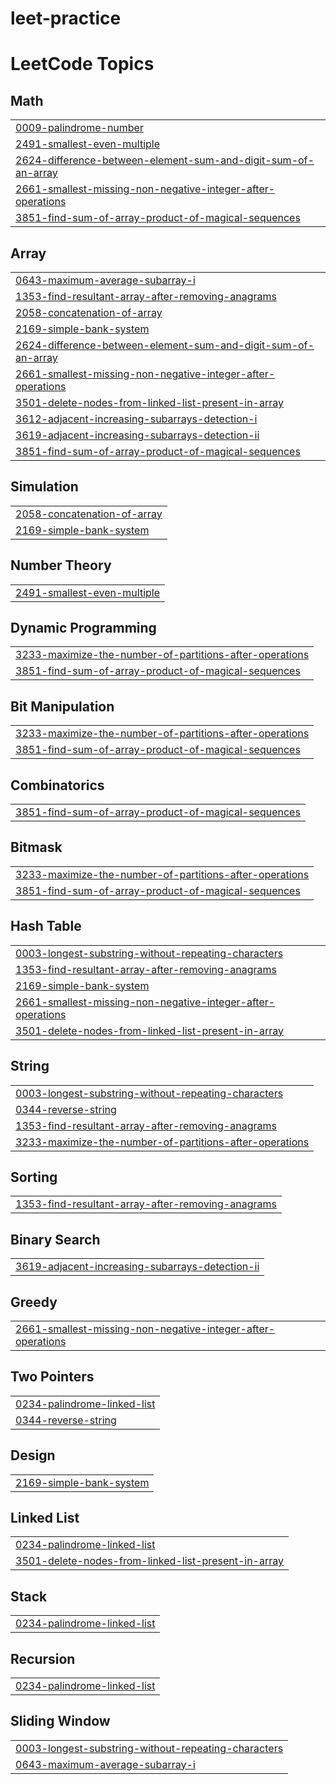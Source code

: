 # leet-practice
<!---LeetCode Topics Start-->
# LeetCode Topics
## Math
|  |
| ------- |
| [0009-palindrome-number](https://github.com/eibelsmathew/leet-practice/tree/master/0009-palindrome-number) |
| [2491-smallest-even-multiple](https://github.com/eibelsmathew/leet-practice/tree/master/2491-smallest-even-multiple) |
| [2624-difference-between-element-sum-and-digit-sum-of-an-array](https://github.com/eibelsmathew/leet-practice/tree/master/2624-difference-between-element-sum-and-digit-sum-of-an-array) |
| [2661-smallest-missing-non-negative-integer-after-operations](https://github.com/eibelsmathew/leet-practice/tree/master/2661-smallest-missing-non-negative-integer-after-operations) |
| [3851-find-sum-of-array-product-of-magical-sequences](https://github.com/eibelsmathew/leet-practice/tree/master/3851-find-sum-of-array-product-of-magical-sequences) |
## Array
|  |
| ------- |
| [0643-maximum-average-subarray-i](https://github.com/eibelsmathew/leet-practice/tree/master/0643-maximum-average-subarray-i) |
| [1353-find-resultant-array-after-removing-anagrams](https://github.com/eibelsmathew/leet-practice/tree/master/1353-find-resultant-array-after-removing-anagrams) |
| [2058-concatenation-of-array](https://github.com/eibelsmathew/leet-practice/tree/master/2058-concatenation-of-array) |
| [2169-simple-bank-system](https://github.com/eibelsmathew/leet-practice/tree/master/2169-simple-bank-system) |
| [2624-difference-between-element-sum-and-digit-sum-of-an-array](https://github.com/eibelsmathew/leet-practice/tree/master/2624-difference-between-element-sum-and-digit-sum-of-an-array) |
| [2661-smallest-missing-non-negative-integer-after-operations](https://github.com/eibelsmathew/leet-practice/tree/master/2661-smallest-missing-non-negative-integer-after-operations) |
| [3501-delete-nodes-from-linked-list-present-in-array](https://github.com/eibelsmathew/leet-practice/tree/master/3501-delete-nodes-from-linked-list-present-in-array) |
| [3612-adjacent-increasing-subarrays-detection-i](https://github.com/eibelsmathew/leet-practice/tree/master/3612-adjacent-increasing-subarrays-detection-i) |
| [3619-adjacent-increasing-subarrays-detection-ii](https://github.com/eibelsmathew/leet-practice/tree/master/3619-adjacent-increasing-subarrays-detection-ii) |
| [3851-find-sum-of-array-product-of-magical-sequences](https://github.com/eibelsmathew/leet-practice/tree/master/3851-find-sum-of-array-product-of-magical-sequences) |
## Simulation
|  |
| ------- |
| [2058-concatenation-of-array](https://github.com/eibelsmathew/leet-practice/tree/master/2058-concatenation-of-array) |
| [2169-simple-bank-system](https://github.com/eibelsmathew/leet-practice/tree/master/2169-simple-bank-system) |
## Number Theory
|  |
| ------- |
| [2491-smallest-even-multiple](https://github.com/eibelsmathew/leet-practice/tree/master/2491-smallest-even-multiple) |
## Dynamic Programming
|  |
| ------- |
| [3233-maximize-the-number-of-partitions-after-operations](https://github.com/eibelsmathew/leet-practice/tree/master/3233-maximize-the-number-of-partitions-after-operations) |
| [3851-find-sum-of-array-product-of-magical-sequences](https://github.com/eibelsmathew/leet-practice/tree/master/3851-find-sum-of-array-product-of-magical-sequences) |
## Bit Manipulation
|  |
| ------- |
| [3233-maximize-the-number-of-partitions-after-operations](https://github.com/eibelsmathew/leet-practice/tree/master/3233-maximize-the-number-of-partitions-after-operations) |
| [3851-find-sum-of-array-product-of-magical-sequences](https://github.com/eibelsmathew/leet-practice/tree/master/3851-find-sum-of-array-product-of-magical-sequences) |
## Combinatorics
|  |
| ------- |
| [3851-find-sum-of-array-product-of-magical-sequences](https://github.com/eibelsmathew/leet-practice/tree/master/3851-find-sum-of-array-product-of-magical-sequences) |
## Bitmask
|  |
| ------- |
| [3233-maximize-the-number-of-partitions-after-operations](https://github.com/eibelsmathew/leet-practice/tree/master/3233-maximize-the-number-of-partitions-after-operations) |
| [3851-find-sum-of-array-product-of-magical-sequences](https://github.com/eibelsmathew/leet-practice/tree/master/3851-find-sum-of-array-product-of-magical-sequences) |
## Hash Table
|  |
| ------- |
| [0003-longest-substring-without-repeating-characters](https://github.com/eibelsmathew/leet-practice/tree/master/0003-longest-substring-without-repeating-characters) |
| [1353-find-resultant-array-after-removing-anagrams](https://github.com/eibelsmathew/leet-practice/tree/master/1353-find-resultant-array-after-removing-anagrams) |
| [2169-simple-bank-system](https://github.com/eibelsmathew/leet-practice/tree/master/2169-simple-bank-system) |
| [2661-smallest-missing-non-negative-integer-after-operations](https://github.com/eibelsmathew/leet-practice/tree/master/2661-smallest-missing-non-negative-integer-after-operations) |
| [3501-delete-nodes-from-linked-list-present-in-array](https://github.com/eibelsmathew/leet-practice/tree/master/3501-delete-nodes-from-linked-list-present-in-array) |
## String
|  |
| ------- |
| [0003-longest-substring-without-repeating-characters](https://github.com/eibelsmathew/leet-practice/tree/master/0003-longest-substring-without-repeating-characters) |
| [0344-reverse-string](https://github.com/eibelsmathew/leet-practice/tree/master/0344-reverse-string) |
| [1353-find-resultant-array-after-removing-anagrams](https://github.com/eibelsmathew/leet-practice/tree/master/1353-find-resultant-array-after-removing-anagrams) |
| [3233-maximize-the-number-of-partitions-after-operations](https://github.com/eibelsmathew/leet-practice/tree/master/3233-maximize-the-number-of-partitions-after-operations) |
## Sorting
|  |
| ------- |
| [1353-find-resultant-array-after-removing-anagrams](https://github.com/eibelsmathew/leet-practice/tree/master/1353-find-resultant-array-after-removing-anagrams) |
## Binary Search
|  |
| ------- |
| [3619-adjacent-increasing-subarrays-detection-ii](https://github.com/eibelsmathew/leet-practice/tree/master/3619-adjacent-increasing-subarrays-detection-ii) |
## Greedy
|  |
| ------- |
| [2661-smallest-missing-non-negative-integer-after-operations](https://github.com/eibelsmathew/leet-practice/tree/master/2661-smallest-missing-non-negative-integer-after-operations) |
## Two Pointers
|  |
| ------- |
| [0234-palindrome-linked-list](https://github.com/eibelsmathew/leet-practice/tree/master/0234-palindrome-linked-list) |
| [0344-reverse-string](https://github.com/eibelsmathew/leet-practice/tree/master/0344-reverse-string) |
## Design
|  |
| ------- |
| [2169-simple-bank-system](https://github.com/eibelsmathew/leet-practice/tree/master/2169-simple-bank-system) |
## Linked List
|  |
| ------- |
| [0234-palindrome-linked-list](https://github.com/eibelsmathew/leet-practice/tree/master/0234-palindrome-linked-list) |
| [3501-delete-nodes-from-linked-list-present-in-array](https://github.com/eibelsmathew/leet-practice/tree/master/3501-delete-nodes-from-linked-list-present-in-array) |
## Stack
|  |
| ------- |
| [0234-palindrome-linked-list](https://github.com/eibelsmathew/leet-practice/tree/master/0234-palindrome-linked-list) |
## Recursion
|  |
| ------- |
| [0234-palindrome-linked-list](https://github.com/eibelsmathew/leet-practice/tree/master/0234-palindrome-linked-list) |
## Sliding Window
|  |
| ------- |
| [0003-longest-substring-without-repeating-characters](https://github.com/eibelsmathew/leet-practice/tree/master/0003-longest-substring-without-repeating-characters) |
| [0643-maximum-average-subarray-i](https://github.com/eibelsmathew/leet-practice/tree/master/0643-maximum-average-subarray-i) |
<!---LeetCode Topics End-->